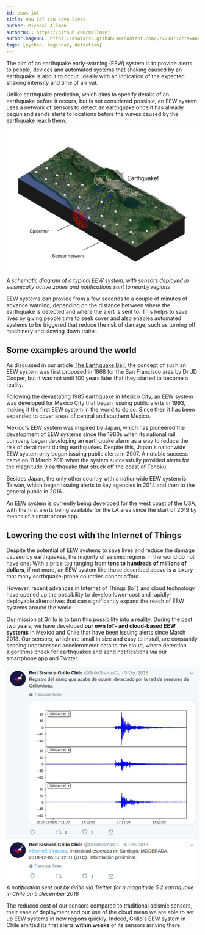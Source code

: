 ```yaml
---
id: eews-iot
title: How IoT can save lives
author: Michael Allman
authorURL: https://github.com/mallmanj
authorImageURL: https://avatars3.githubusercontent.com/u/22987372?s=460&u=81d8449791871794440799d105b4b62e2dc41ec0&v=4
tags: [python, beginner, detection]
---
```


The aim of an earthquake early-warning (EEW) system is to provide alerts to people, devices and automated systems that shaking caused by an earthquake is about to occur, ideally with an indication of the expected shaking intensity and time of arrival.

<!--truncate-->

Unlike earthquake prediction, which aims to specify details of an earthquake before it occurs, but is not considered possible, an EEW system uses a network of sensors to detect an earthquake once it has already begun and sends alerts to locations before the waves caused by the earthquake reach them.

![A schematic diagram of a typical EEW system, with sensors deployed in seismically active zones and notifications sent to nearby regions](/blog/eewdiagram.png)_A schematic diagram of a typical EEW system, with sensors deployed in seismically active zones and notifications sent to nearby regions_

EEW systems can provide from a few seconds to a couple of minutes of advance warning, depending on the distance between where the earthquake is detected and where the alert is sent to. This helps to save lives by giving people time to seek cover and also enables automated systems to be triggered that reduce the risk of damage, such as turning off machinery and slowing down trains.

## **Some examples around the world**

As discussed in our article [The Earthquake Bell](earthquake-bell), the concept of such an EEW system was first proposed in 1868 for the San Francisco area by Dr JD Cooper, but it was not until 100 years later that they started to become a reality.

Following the devastating 1985 earthquake in Mexico City, an EEW system was developed for Mexico City that began issuing public alerts in 1993, making it the first EEW system in the world to do so. Since then it has been expanded to cover areas of central and southern Mexico.

Mexico's EEW system was inspired by Japan, which has pioneered the development of EEW systems since the 1960s when its national rail company began developing an earthquake alarm as a way to reduce the risk of derailment during earthquakes. Despite this, Japan's nationwide EEW system only began issuing public alerts in 2007. A notable success came on 11 March 2011 when the system successfully provided alerts for the magnitude 9 earthquake that struck off the coast of Tohoku.

Besides Japan, the only other country with a nationwide EEW system is Taiwan, which began issuing alerts to key agencies in 2014 and then to the general public in 2016.

An EEW system is currently being developed for the west coast of the USA, with the first alerts being available for the LA area since the start of 2019 by means of a smartphone app.

## **Lowering the cost with the Internet of Things**

Despite the potential of EEW systems to save lives and reduce the damage caused by earthquakes, the majority of seismic regions in the world do not have one. With a price tag ranging from **tens to hundreds of millions of dollars**, if not more, an EEW system like those described above is a luxury that many earthquake-prone countries cannot afford.

However, recent advances in Internet of Things (IoT) and cloud technology have opened up the possibility to develop lower-cost and rapidly-deployable alternatives that can significantly expand the reach of EEW systems around the world.

Our mission at [Grillo](https://grillo.io/) is to turn this possibility into a reality. During the past two years, we have developed **our own IoT- and cloud-based EEW systems** in Mexico and Chile that have been issuing alerts since March 2018. Our sensors, which are small in size and easy to install, are constantly sending unprocessed accelerometer data to the cloud, where detection algorithms check for earthquakes and send notifications via our smartphone app and Twitter.

![A notification sent out by Grillo via Twitter for a magnitude 5.2 earthquake in Chile on 5 December 2018](/blog/eewtweet.png)_A notification sent out by Grillo via Twitter for a magnitude 5.2 earthquake in Chile on 5 December 2018_

The reduced cost of our sensors compared to traditional seismic sensors, their ease of deployment and our use of the cloud mean we are able to set up EEW systems in new regions quickly. Indeed, Grillo's EEW system in Chile emitted its first alerts **within weeks** of its sensors arriving there.

